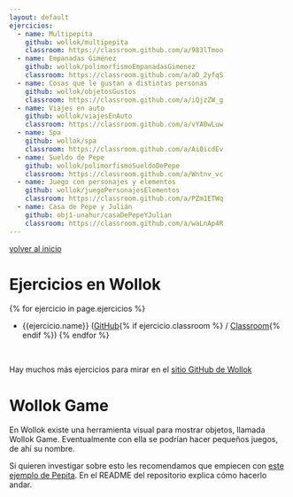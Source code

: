 ```yaml
---
layout: default
ejercicios:
  - name: Multipepita
    github: wollok/multipepita
    classroom: https://classroom.github.com/a/983lTmoo
  - name: Empanadas Giménez
    github: wollok/polimorfismoEmpanadasGimenez
    classroom: https://classroom.github.com/a/aO_2yfqS
  - name: Cosas que le gustan a distintas personas
    github: wollok/objetosGustos
    classroom: https://classroom.github.com/a/iQjzZW_g
  - name: Viajes en auto
    github: wollok/viajesEnAuto
    classroom: https://classroom.github.com/a/vYA0wLuw
  - name: Spa
    github: wollok/spa
    classroom: https://classroom.github.com/a/Ai0icdEv
  - name: Sueldo de Pepe
    github: wollok/polimorfismoSueldoDePepe
    classroom: https://classroom.github.com/a/Wntnv_vc
  - name: Juego con personajes y elementos
    github: wollok/juegoPersonajesElementos
    classroom: https://classroom.github.com/a/PZm1ETWq
  - name: Casa de Pepe y Julián
    github: obj1-unahur/casaDePepeYJulian
    classroom: https://classroom.github.com/a/waLnAp4R
---
```

[volver al inicio](./index.md)  

# Ejercicios en Wollok

{% for ejercicio in page.ejercicios %}
  * {{ejercicio.name}} ([GitHub](https://github.com/{{ejercicio.github}}){% if ejercicio.classroom %} / [Classroom]({{ejercicio.classroom}}){% endif %})
{% endfor %}

<br>

Hay muchos más ejercicios para mirar en el [sitio GitHub de Wollok](https://github.com/wollok)

# Wollok Game

En Wollok existe una herramienta visual para mostrar objetos, llamada Wollok Game. Eventualmente con ella se podrían hacer pequeños juegos, de ahí su nombre.

Si quieren investigar sobre esto les recomendamos que empiecen con [este ejemplo de Pepita](https://github.com/wollok/pepitaGame/tree/demoFirstClass). En el README del repositorio explica cómo hacerlo andar.
